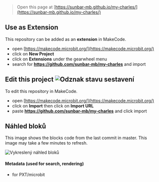 
> Open this page at [https://sunbar-mb.github.io/my-charles/](https://sunbar-mb.github.io/my-charles/)

## Use as Extension

This repository can be added as an **extension** in MakeCode.

* open [https://makecode.microbit.org/](https://makecode.microbit.org/)
* click on **New Project**
* click on **Extensions** under the gearwheel menu
* search for **https://github.com/sunbar-mb/my-charles** and import

## Edit this project ![Odznak stavu sestavení](https://github.com/sunbar-mb/my-charles/workflows/MakeCode/badge.svg)

To edit this repository in MakeCode.

* open [https://makecode.microbit.org/](https://makecode.microbit.org/)
* click on **Import** then click on **Import URL**
* paste **https://github.com/sunbar-mb/my-charles** and click import

## Náhled bloků

This image shows the blocks code from the last commit in master.
This image may take a few minutes to refresh.

![Vykreslený náhled bloků](https://github.com/sunbar-mb/my-charles/raw/master/.github/makecode/blocks.png)

#### Metadata (used for search, rendering)

* for PXT/microbit
<script src="https://makecode.com/gh-pages-embed.js"></script><script>makeCodeRender("{{ site.makecode.home_url }}", "{{ site.github.owner_name }}/{{ site.github.repository_name }}");</script>
